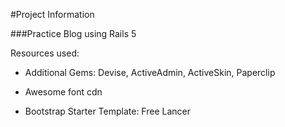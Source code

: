 #Project Information

###Practice Blog using Rails 5

Resources used:

* Additional Gems: Devise, ActiveAdmin, ActiveSkin, Paperclip

* Awesome font cdn

* Bootstrap Starter Template: Free Lancer
